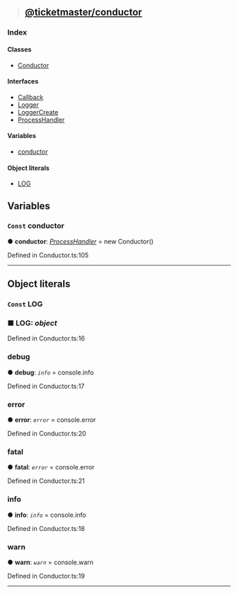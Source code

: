 > ## [@ticketmaster/conductor](README.md)

### Index

#### Classes

* [Conductor](classes/conductor.md)

#### Interfaces

* [Callback](interfaces/callback.md)
* [Logger](interfaces/logger.md)
* [LoggerCreate](interfaces/loggercreate.md)
* [ProcessHandler](interfaces/processhandler.md)

#### Variables

* [conductor](README.md#const-conductor)

#### Object literals

* [LOG](README.md#const-log)

## Variables

### `Const` conductor

● **conductor**: *[ProcessHandler](interfaces/processhandler.md)* =  new Conductor()

Defined in Conductor.ts:105

___

## Object literals

### `Const` LOG

### ■ **LOG**: *object*

Defined in Conductor.ts:16

###  debug

● **debug**: *`info`* =  console.info

Defined in Conductor.ts:17

###  error

● **error**: *`error`* =  console.error

Defined in Conductor.ts:20

###  fatal

● **fatal**: *`error`* =  console.error

Defined in Conductor.ts:21

###  info

● **info**: *`info`* =  console.info

Defined in Conductor.ts:18

###  warn

● **warn**: *`warn`* =  console.warn

Defined in Conductor.ts:19

___